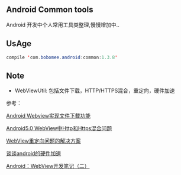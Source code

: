 Android Common tools
--------------------
Android 开发中个人常用工具类整理,慢慢增加中..

UsAge
-----

```java
compile 'com.bobomee.android:common:1.3.8'
```


Note
----

- WebViewUtil: 包括文件下载，HTTP/HTTPS混合，重定向，硬件加速

参考：

[Android Webview实现文件下载功能](http://blog.csdn.net/fenglibing/article/details/6921160)

[Android5.0 WebView中Http和Https混合问题](http://blog.csdn.net/luofen521/article/details/51783914)

[WebView重定向问题的解决方案](http://blog.csdn.net/qq_33689414/article/details/51111691)

[谈谈android的硬件加速](http://blog.csdn.net/fishmai/article/details/52398498)

[Android：WebView开发笔记（二）](http://blog.alexwan1989.com/2016/01/21/Android%EF%BC%9AWebView%E5%BC%80%E5%8F%91%E7%AC%94%E8%AE%B0%EF%BC%88%E4%BA%8C%EF%BC%89/)
